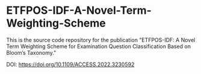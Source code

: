 # ETFPOS-IDF-A-Novel-Term-Weighting-Scheme

This is the source code repository for the publication "ETFPOS-IDF: A Novel Term Weighting Scheme for Examination Question Classification Based on Bloom’s Taxonomy." 

DOI: https://doi.org/10.1109/ACCESS.2022.3230592

